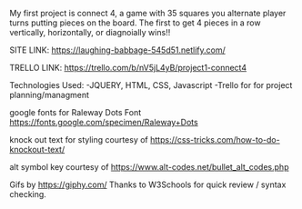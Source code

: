 
My first project is connect 4, a game with 35 squares you alternate player turns putting pieces on the board. The first to get 4 pieces in a row vertically, horizontally, or diagnoially wins!!

SITE LINK: https://laughing-babbage-545d51.netlify.com/

TRELLO LINK: https://trello.com/b/nV5jL4yB/project1-connect4


Technologies Used: 
-JQUERY, HTML, CSS, Javascript
-Trello for for project planning/managment

google fonts for Raleway Dots Font
https://fonts.google.com/specimen/Raleway+Dots

knock out text for styling courtesy of https://css-tricks.com/how-to-do-knockout-text/ 

alt symbol key courtesy of https://www.alt-codes.net/bullet_alt_codes.php

Gifs by https://giphy.com/
Thanks to W3Schools for quick review / syntax checking. 
